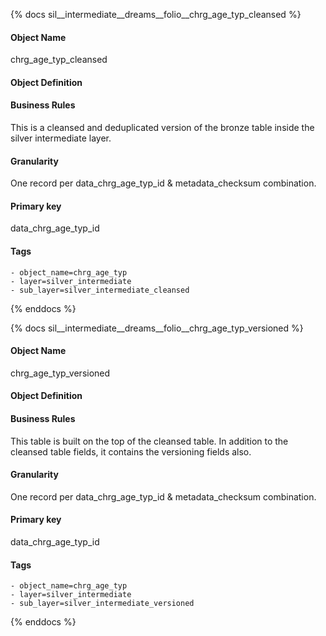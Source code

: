 {% docs sil__intermediate__dreams__folio__chrg_age_typ_cleansed %}

#### Object Name
chrg_age_typ_cleansed

#### Object Definition


#### Business Rules
This is a cleansed and deduplicated version of the bronze table inside the silver intermediate layer.

#### Granularity
One record per data_chrg_age_typ_id & metadata_checksum combination.

#### Primary key
data_chrg_age_typ_id

#### Tags
    - object_name=chrg_age_typ
    - layer=silver_intermediate
    - sub_layer=silver_intermediate_cleansed

{% enddocs %}

{% docs sil__intermediate__dreams__folio__chrg_age_typ_versioned %}

#### Object Name
chrg_age_typ_versioned

#### Object Definition


#### Business Rules
This table is built on the top of the cleansed table. In addition to the cleansed table fields, it contains the versioning fields also.

#### Granularity
One record per data_chrg_age_typ_id & metadata_checksum combination.

#### Primary key
data_chrg_age_typ_id

#### Tags
    - object_name=chrg_age_typ
    - layer=silver_intermediate
    - sub_layer=silver_intermediate_versioned

{% enddocs %}